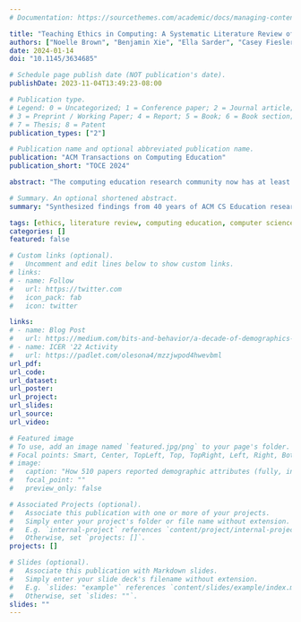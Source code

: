 ```yaml
---
# Documentation: https://sourcethemes.com/academic/docs/managing-content/

title: "Teaching Ethics in Computing: A Systematic Literature Review of ACM Computer Science Education Publications"
authors: ["Noelle Brown", "Benjamin Xie", "Ella Sarder", "Casey Fiesler", "Eliane S. Wiese"]
date: 2024-01-14
doi: "10.1145/3634685"

# Schedule page publish date (NOT publication's date).
publishDate: 2023-11-04T13:49:23-08:00

# Publication type.
# Legend: 0 = Uncategorized; 1 = Conference paper; 2 = Journal article;
# 3 = Preprint / Working Paper; 4 = Report; 5 = Book; 6 = Book section;
# 7 = Thesis; 8 = Patent
publication_types: ["2"]

# Publication name and optional abbreviated publication name.
publication: "ACM Transactions on Computing Education"
publication_short: "TOCE 2024"

abstract: "The computing education research community now has at least 40 years of published research on teaching ethics in higher education. To examine the state of our field, we present a systematic literature review of papers in the Association for Computing Machinery (ACM) computing education venues that describe teaching ethics in higher-education computing courses. Our review spans all papers published to SIGCSE, ICER, ITiCSE, CompEd, Koli Calling, and TOCE venues through 2022, with 100 papers fulfilling our inclusion criteria. Overall, we found a wide variety in content, teaching strategies, challenges, and recommendations. The majority of the papers did not articulate a conception of “ethics,” and those that did used many different conceptions, from broadly-applicable ethical theories, to social impact, to specific computing application areas (e.g., data privacy, hacking). Instructors used many different pedagogical strategies (e.g., discussions, lectures, assignments) and formats (e.g., standalone courses, incorporated within a technical course). Many papers identified measuring student knowledge as a particular challenge, and 59% of papers included mention of assessments or grading. Of the 69% of papers that evaluated their ethics instruction, most used student self-report surveys, course evaluations, and instructor reflections. While many papers included calls for more ethics content in computing, specific recommendations were rarely broadly applicable, preventing a synthesis of guidelines. To continue building on the last 40 years of research and move toward a set of best practices for teaching ethics in computing, our community should delineate our varied conceptions of ethics, examine which teaching strategies are best suited for each, and explore how to measure student learning."

# Summary. An optional shortened abstract.
summary: "Synthesized findings from 40 years of ACM CS Education research on ethics instruction in higher education computing courses."

tags: [ethics, literature review, computing education, computer science education]
categories: []
featured: false

# Custom links (optional).
#   Uncomment and edit lines below to show custom links.
# links:
# - name: Follow
#   url: https://twitter.com
#   icon_pack: fab
#   icon: twitter

links:
# - name: Blog Post
#   url: https://medium.com/bits-and-behavior/a-decade-of-demographics-in-computing-education-research-7c78812ef0fb
# - name: ICER '22 Activity
#   url: https://padlet.com/olesona4/mzzjwpod4hwevbml
url_pdf:
url_code:
url_dataset:
url_poster:
url_project:
url_slides:
url_source:
url_video:

# Featured image
# To use, add an image named `featured.jpg/png` to your page's folder. 
# Focal points: Smart, Center, TopLeft, Top, TopRight, Left, Right, BottomLeft, Bottom, BottomRight.
# image:
#   caption: "How 510 papers reported demographic attributes (fully, incomplete/partially, not at all)."
#   focal_point: ""
#   preview_only: false

# Associated Projects (optional).
#   Associate this publication with one or more of your projects.
#   Simply enter your project's folder or file name without extension.
#   E.g. `internal-project` references `content/project/internal-project/index.md`.
#   Otherwise, set `projects: []`.
projects: []

# Slides (optional).
#   Associate this publication with Markdown slides.
#   Simply enter your slide deck's filename without extension.
#   E.g. `slides: "example"` references `content/slides/example/index.md`.
#   Otherwise, set `slides: ""`.
slides: ""
---
```

